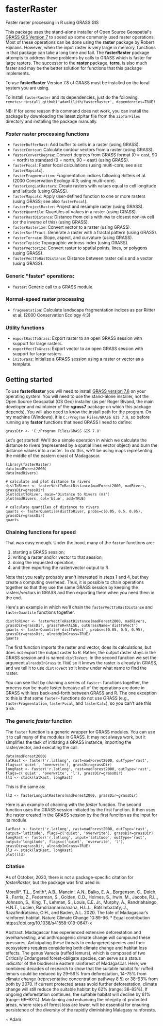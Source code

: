 # fasterRaster
Faster raster processing in R using GRASS GIS

This package uses the stand-alone installer of Open Source Geospatial's [GRASS GIS Version 7](https://grass.osgeo.org/grass7/) to speed up some commonly used raster operations. Most of these operations can be done using the **raster** package by Robert Hijmans.  However, when the input raster is very large in memory, functions in that package can take a long time and fail. The **fasterRaster** package attempts to address these problems by calls to GRASS which is faster for large rasters. The successor to the **raster** package, **terra**, is also much faster and may be the better solution for functions that this package implements.

To use **fasterRaster** Version 7.8 of GRASS must be installed on the local system you are using.

To install `fasterRaster` and its dependencies, just do the following:  
`remotes::install_github('adamlilith/fasterRaster', dependencies=TRUE)`  

NB: If for some reason this command does not work, you can install the package by downloading the latest zip/tar file from the `zipTarFiles` directory and installing the package manually.

### *Faster* raster processing functions ##
* `fasterBufferRast`: Add buffer to cells in a raster (using GRASS).
* `fasterContour`: Calculate contour vectors from a raster (using GRASS).
* `fasterConvertDegree`: Convert degrees from GRASS format (0 = east, 90 = north) to standard (0 = north, 90 = east) (using GRASS).
* `fasterFocal`: Faster focal calculations (using multi-core; see also `fasterMapcalc`).
* `fasterFragmentation`: Fragmentation indices following Riitters et al. (2000 Conservation Ecology 4:3; using multi-core).
* `fasterLongLatRasters`: Create rasters with values equal to cell longitude and latitude (using GRASS).
* `fasterMapcalc`: Apply user-defined function to one or more rasters (using GRASS; see also `fasterFocal`).
* `fasterProjectRaster`: Project and resample raster (using GRASS).
* `fasterQuantile`: Quantiles of values in a raster (using GRASS).
* `fasterRastDistance`: Distance from cells with `NA`s to closest non-`NA` cell (or the inverse of this) (using GRASS).
* `fasterRasterize`: Convert vector to a raster (using GRASS).
* `fasterSurfFract`: Generate a raster with a fractal pattern (using GRASS).
* `fasterTerrain`: Slope, aspect, and curvature (using GRASS).
* `fasterTopidx`: Topographic wetness index (using GRASS).
* `fasterVectorize`: Convert raster to spatial points, lines, or polygons (using GRASS).
* `fasterVectToRastDistance`: Distance between raster cells and a vector (using GRASS).

### Generic "faster" operations: ##
* `faster`: Generic call to a GRASS module.

### Normal-speed raster processing ##
* `fragmentation`: Calculate landscape fragmentation indices as per Riitter et al. (2000 Conservation Ecology 4:3)

### Utility functions ##
* `exportRastToGrass`: Export raster to an open GRASS session with support for large rasters.
* `exportVectToGrass`: Export vector to an open GRASS session with support for large rasters.
* `initGrass`: Initialize a GRASS session using a raster or vector as a template.

## Getting started ##
To use **fasterRaster** you will need to install [GRASS version 7.8](https://grass.osgeo.org/) on your operating system. You will need to use the stand-alone installer, not the Open Source Geospatial (OS Geo) installer (as per Roger Bivand, the main developer and maintainer of the **rgrass7** package on which this package depends). You will also need to know the install path for the program. On my machine (Windows), it is `C:/Program Files/GRASS GIS 7.8`, so before running any **faster** functions that need GRASS I need to define:

`grassDir <- 'C:/Program Files/GRASS GIS 7.8'`  

Let's get started! We'll do a simple operation in which we calculate the distance to rivers (represented by a spatial lines vector object) and burn the distance values into a raster. To do this, we'll be using maps representing the middle of the eastern coast of Madagascar.

`library(fasterRaster)`  
`data(madForest2000)`  
`data(madRivers)`  

`# calculate and plot distance to rivers`  
`distToRiver <- fasterVectToRastDistance(madForest2000, madRivers, grassDir=grassDir)`  
`plot(distToRiver, main='Distance to Rivers (m)')`  
`plot(madRivers, col='blue', add=TRUE)`  

`# calculate quantiles of distance to rivers`  
`quants <- fasterQuantile(distToRiver, probs=c(0.05, 0.5, 0.95), grassDir=grassDir)`  
`quants`  

### Chaining functions for speed ###
That was easy enough. Under the hood, many of the `faster` functions are:  
1) starting a GRASS session;  
2) writing a raster and/or vector to that session;  
3) doing the requested operation;  
4) and then exporting the raster/vector output to R.  

Note that you really probably aren't interested in steps 1 and 4, but they create a computing overhead.  Thus, it is possible to chain operations together so that they use the same GRASS session by keeping the rasters/vectors in GRASS and then exporting them when you need them in the end.  

Here's an example in which we'll chain the `fasterVectToRastDistance` and `fasterQuantile` functions together.  

`distToRiver <- fasterVectToRastDistance(madForest2000, madRivers, grassDir=grassDir, grassToR=FALSE, outGrassName='distToVect')`  
`quants <- fasterQuantile('distToVect', probs=c(0.05, 0.5, 0.95), grassDir=grassDir, alreadyInGrass=TRUE)`  
`quants`  

The first function imports the raster and vector, does its calculations, but does not export the output raster to R. Rather, the output raster stays in the GRASS session and is named `distToVect`. In the second function we set the argument `alreadyInGrass` to `TRUE` so it knows the raster is already in GRASS, and we tell it to use `distToVect` so it know under what name to find the raster.  

You can see that by chaining a series of `faster~` functions together, the process can be made faster because all of the operations are done in GRASS with less back-and-forth between GRASS and R.  The one exception to this is that some `faster~` functions do not use GRASS (e.g., `fasterFragmentation`, `fasterFocal`, and `fasterCalc`), so you can't use this trick.

### The generic *faster* function ###
The `faster` function is a generic wrapper for GRASS modules. You can use it to call many of the modules in GRASS.  It may not always work, but it simplifies the task of initiating a GRASS instance, importing the raster/vector, and executing the call:

`data(madForest2000)`  
`latRast <- faster('r.latlong', rast=madForest2000, outType='rast', flags=c('quiet', 'overwrite'), grassDir=grassDir)`  
`longRast <- faster('r.latlong', rast=madForest2000, outType='rast', flags=c('quiet', 'overwrite', 'l'), grassDir=grassDir)`  
`ll1 <- stack(latRast, longRast)`  

This is the same as:

`ll2 <- fasterLongLatRasters(madForest2000, grassDir=grassDir)`

Here is an example of chaining with the *faster* function. The second function uses the GRASS session initiated by the first function. It then uses the raster created in the GRASS session by the first function as the input for its module.

`latRast <- faster('r.latlong', rast=madForest2000, outType='rast', output='latitude', flags=c('quiet', 'overwrite'), grassDir=grassDir)`  
`longRast <- faster('r.latlong', input='latitude', outType='rast', output='longitude', flags=c('quiet', 'overwrite', 'l'), grassDir=grassDir, alreadyInGrass=TRUE)`  
`ll3 <- stack(latRast, longRast)`  
`plot(ll3)`  

### Citation ###
As of October, 2020, there is not a package-specific citation for *fasterRaster*, but the package was first used in:

Morelli*, T.L., Smith*, A.B., Mancini, A.N., Balko, E. A., Borgenson, C., Dolch, R., Farris, Z., Federman, S., Golden, C.D., Holmes, S., Irwin, M., Jacobs, R.L., Johnson, S., King, T., Lehman, S., Louis, E.E. Jr., Murphy, A., Randriahaingo, H.N.T., Lucien, Randriannarimanana, H.L.L., Ratsimbazafy, J., Razafindratsima, O.H., and Baden, A.L. 2020. The fate of Madagascar’s rainforest habitat.  Nature Climate Change 10:89-96. * Equal contribution https://doi.org/10.1038/s41558-019-0647-x

Abstract. Madagascar has experienced extensive deforestation and overharvesting, and anthropogenic climate change will compound these pressures. Anticipating these threats to endangered species and their ecosystems requires considering both climate change and habitat loss effects. The genus Varecia (ruffed lemurs), which is composed of two Critically Endangered forest-obligate species, can serve as a status indicator of the biodiverse eastern rainforest of Madagascar. Here, we combined decades of research to show that the suitable habitat for ruffed lemurs could be reduced by 29–59% from deforestation, 14–75% from climate change (representative concentration pathway 8.5) or 38–93% from both by 2070. If current protected areas avoid further deforestation, climate change will still reduce the suitable habitat by 62% (range: 38–83%). If ongoing deforestation continues, the suitable habitat will decline by 81% (range: 66–93%). Maintaining and enhancing the integrity of protected areas, where rates of forest loss are lower, will be essential for ensuring persistence of the diversity of the rapidly diminishing Malagasy rainforests.

~ Adam
